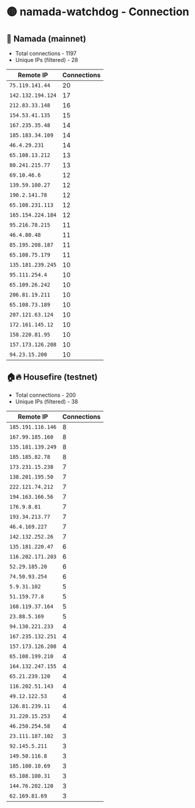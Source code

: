 # 🟡 namada-watchdog - Connection

## 🚀 Namada (mainnet)
- Total connections - 1197
- Unique IPs (filtered) - 28

| Remote IP | Connections |
|-----------|-------------|
| `75.119.141.44` | 20 |
| `142.132.194.124` | 17 |
| `212.83.33.148` | 16 |
| `154.53.41.135` | 15 |
| `167.235.35.48` | 14 |
| `185.183.34.109` | 14 |
| `46.4.29.231` | 14 |
| `65.108.13.212` | 13 |
| `80.241.215.77` | 13 |
| `69.10.46.6` | 12 |
| `139.59.100.27` | 12 |
| `190.2.141.78` | 12 |
| `65.108.231.113` | 12 |
| `165.154.224.184` | 12 |
| `95.216.78.215` | 11 |
| `46.4.80.48` | 11 |
| `85.195.208.187` | 11 |
| `65.108.75.179` | 11 |
| `135.181.239.245` | 10 |
| `95.111.254.4` | 10 |
| `65.109.26.242` | 10 |
| `206.81.19.211` | 10 |
| `65.108.73.189` | 10 |
| `207.121.63.124` | 10 |
| `172.161.145.12` | 10 |
| `158.220.81.95` | 10 |
| `157.173.126.208` | 10 |
| `94.23.15.200` | 10 |

## 🏠🔥 Housefire (testnet)

- Total connections - 200
- Unique IPs (filtered) - 38

| Remote IP | Connections |
|-----------|-------------|
| `185.191.116.146` | 8 |
| `167.99.185.160` | 8 |
| `135.181.139.249` | 8 |
| `185.185.82.78` | 8 |
| `173.231.15.238` | 7 |
| `138.201.195.50` | 7 |
| `222.121.74.212` | 7 |
| `194.163.166.56` | 7 |
| `176.9.8.81` | 7 |
| `193.34.213.77` | 7 |
| `46.4.169.227` | 7 |
| `142.132.252.26` | 7 |
| `135.181.220.47` | 6 |
| `116.202.171.203` | 6 |
| `52.29.185.20` | 6 |
| `74.50.93.254` | 6 |
| `5.9.31.102` | 5 |
| `51.159.77.8` | 5 |
| `168.119.37.164` | 5 |
| `23.88.5.169` | 5 |
| `94.130.221.233` | 4 |
| `167.235.132.251` | 4 |
| `157.173.126.208` | 4 |
| `65.108.199.210` | 4 |
| `164.132.247.155` | 4 |
| `65.21.239.120` | 4 |
| `116.202.51.143` | 4 |
| `49.12.122.53` | 4 |
| `126.81.239.11` | 4 |
| `31.220.15.253` | 4 |
| `46.250.254.58` | 4 |
| `23.111.187.102` | 3 |
| `92.145.5.211` | 3 |
| `149.50.116.8` | 3 |
| `185.100.10.69` | 3 |
| `65.108.100.31` | 3 |
| `144.76.202.120` | 3 |
| `62.169.81.69` | 3 |

